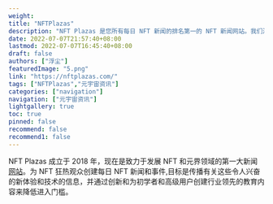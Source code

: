 ```yaml
---
weight: 
title: "NFTPlazas"
description: "NFT Plazas 是您所有每日 NFT 新闻的排名第一的 NFT 新闻网站。我们涵盖 NFT 游戏、技术、加密艺术、元界 + 更多 NFT 新闻和 NFT 博客。"
date: 2022-07-07T21:57:40+08:00
lastmod: 2022-07-07T16:45:40+08:00
draft: false
authors: ["浮尘"]
featuredImage: "5.png"
link: "https://nftplazas.com/"
tags: ["NFTPlazas","元宇宙资讯"]
categories: ["navigation"]
navigation: ["元宇宙资讯"]
lightgallery: true
toc: true
pinned: false
recommend: false
recommend1: false
---
```

NFT Plazas 成立于 2018 年，现在是致力于发展 NFT 和元界领域的第一大新闻[网站](https://nftplazas.com/virtual-blockchain-worlds/)。为 NFT 狂热观众创建每日 NFT 新闻和事件,目标是传播有关这些令人兴奋的新体验和技术的信息，并通过创新和为初学者和高级用户创建行业领先的教育内容来降低进入门槛。

